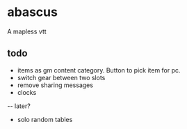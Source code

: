 # abascus

A mapless vtt

## todo

- items as gm content category. Button to pick item for pc.
- switch gear between two slots
- remove sharing messages
- clocks

-- later?

- solo random tables
